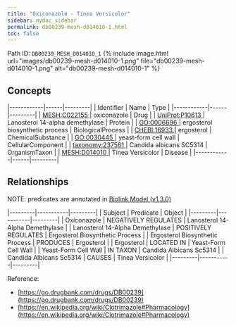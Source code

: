 ```yaml
---
title: "Oxiconazole - Tinea Versicolor"
sidebar: mydoc_sidebar
permalink: db00239-mesh-d014010-1.html
toc: false 
---
```



Path ID: `DB00239_MESH_D014010_1`
{% include image.html url="images/db00239-mesh-d014010-1.png" file="db00239-mesh-d014010-1.png" alt="db00239-mesh-d014010-1" %}

## Concepts

|------------|------|---------|
| Identifier | Name | Type    |
|------------|------|---------|
| <a href="https://identifiers.org/MESH:C022155">MESH:C022155 </a> | oxiconazole | Drug |
| <a href="https://identifiers.org/UniProt:P10613">UniProt:P10613 </a> | Lanosterol 14-alpha demethylase | Protein |
| <a href="https://identifiers.org/GO:0006696">GO:0006696 </a> | ergosterol biosynthetic process | BiologicalProcess |
| <a href="https://identifiers.org/CHEBI:16933">CHEBI:16933 </a> | ergosterol | ChemicalSubstance |
| <a href="https://identifiers.org/GO:0030445">GO:0030445 </a> | yeast-form cell wall | CellularComponent |
| <a href="https://identifiers.org/taxonomy:237561">taxonomy:237561 </a> | Candida albicans SC5314 | OrganismTaxon |
| <a href="https://identifiers.org/MESH:D014010">MESH:D014010 </a> | Tinea Versicolor | Disease |
|------------|------|---------|

## Relationships


NOTE: predicates are annotated in <a href="https://github.com/biolink/biolink-model/releases/tag/v1.3.0">Biolink Model (v1.3.0)</a>

|---------|-----------|---------|
| Subject | Predicate | Object  |
|---------|-----------|---------|
| Oxiconazole | NEGATIVELY REGULATES | Lanosterol 14-Alpha Demethylase |
| Lanosterol 14-Alpha Demethylase | POSITIVELY REGULATES | Ergosterol Biosynthetic Process |
| Ergosterol Biosynthetic Process | PRODUCES | Ergosterol |
| Ergosterol | LOCATED IN | Yeast-Form Cell Wall |
| Yeast-Form Cell Wall | IN TAXON | Candida Albicans Sc5314 |
| Candida Albicans Sc5314 | CAUSES | Tinea Versicolor |
|---------|-----------|---------|

Reference: 
  - [https://go.drugbank.com/drugs/DB00239](https://go.drugbank.com/drugs/DB00239)
  - [https://en.wikipedia.org/wiki/Clotrimazole#Pharmacology](https://en.wikipedia.org/wiki/Clotrimazole#Pharmacology)
